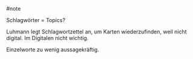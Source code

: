 #note 

Schlagwörter = Topics?

Luhmann legt Schlagwortzettel an, um Karten wiederzufinden, weil nicht digital. Im Digitalen nicht wichtig.

Einzelworte zu wenig aussagekräftig.